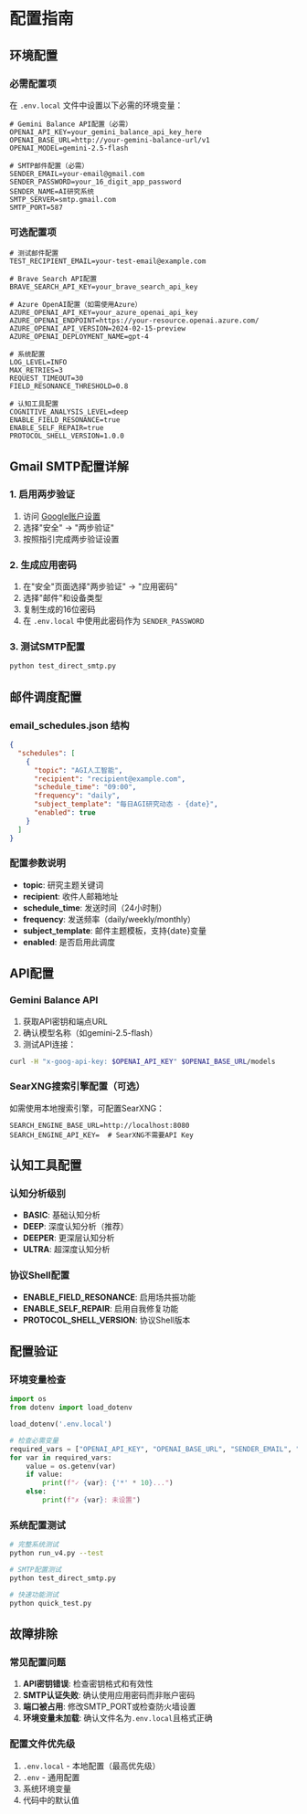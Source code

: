 # 配置指南

## 环境配置

### 必需配置项
在 `.env.local` 文件中设置以下必需的环境变量：

```env
# Gemini Balance API配置（必需）
OPENAI_API_KEY=your_gemini_balance_api_key_here
OPENAI_BASE_URL=http://your-gemini-balance-url/v1
OPENAI_MODEL=gemini-2.5-flash

# SMTP邮件配置（必需）
SENDER_EMAIL=your-email@gmail.com
SENDER_PASSWORD=your_16_digit_app_password
SENDER_NAME=AI研究系统
SMTP_SERVER=smtp.gmail.com
SMTP_PORT=587
```

### 可选配置项
```env
# 测试邮件配置
TEST_RECIPIENT_EMAIL=your-test-email@example.com

# Brave Search API配置
BRAVE_SEARCH_API_KEY=your_brave_search_api_key

# Azure OpenAI配置（如需使用Azure）
AZURE_OPENAI_API_KEY=your_azure_openai_api_key
AZURE_OPENAI_ENDPOINT=https://your-resource.openai.azure.com/
AZURE_OPENAI_API_VERSION=2024-02-15-preview
AZURE_OPENAI_DEPLOYMENT_NAME=gpt-4

# 系统配置
LOG_LEVEL=INFO
MAX_RETRIES=3
REQUEST_TIMEOUT=30
FIELD_RESONANCE_THRESHOLD=0.8

# 认知工具配置
COGNITIVE_ANALYSIS_LEVEL=deep
ENABLE_FIELD_RESONANCE=true
ENABLE_SELF_REPAIR=true
PROTOCOL_SHELL_VERSION=1.0.0
```

## Gmail SMTP配置详解

### 1. 启用两步验证
1. 访问 [Google账户设置](https://myaccount.google.com/)
2. 选择"安全" → "两步验证"
3. 按照指引完成两步验证设置

### 2. 生成应用密码
1. 在"安全"页面选择"两步验证" → "应用密码"
2. 选择"邮件"和设备类型
3. 复制生成的16位密码
4. 在 `.env.local` 中使用此密码作为 `SENDER_PASSWORD`

### 3. 测试SMTP配置
```bash
python test_direct_smtp.py
```

## 邮件调度配置

### email_schedules.json 结构
```json
{
  "schedules": [
    {
      "topic": "AGI人工智能",
      "recipient": "recipient@example.com",
      "schedule_time": "09:00",
      "frequency": "daily",
      "subject_template": "每日AGI研究动态 - {date}",
      "enabled": true
    }
  ]
}
```

### 配置参数说明
- **topic**: 研究主题关键词
- **recipient**: 收件人邮箱地址
- **schedule_time**: 发送时间（24小时制）
- **frequency**: 发送频率（daily/weekly/monthly）
- **subject_template**: 邮件主题模板，支持{date}变量
- **enabled**: 是否启用此调度

## API配置

### Gemini Balance API
1. 获取API密钥和端点URL
2. 确认模型名称（如gemini-2.5-flash）
3. 测试API连接：
```bash
curl -H "x-goog-api-key: $OPENAI_API_KEY" $OPENAI_BASE_URL/models
```

### SearXNG搜索引擎配置（可选）
如需使用本地搜索引擎，可配置SearXNG：
```env
SEARCH_ENGINE_BASE_URL=http://localhost:8080
SEARCH_ENGINE_API_KEY=  # SearXNG不需要API Key
```

## 认知工具配置

### 认知分析级别
- **BASIC**: 基础认知分析
- **DEEP**: 深度认知分析（推荐）
- **DEEPER**: 更深层认知分析
- **ULTRA**: 超深度认知分析

### 协议Shell配置
- **ENABLE_FIELD_RESONANCE**: 启用场共振功能
- **ENABLE_SELF_REPAIR**: 启用自我修复功能
- **PROTOCOL_SHELL_VERSION**: 协议Shell版本

## 配置验证

### 环境变量检查
```python
import os
from dotenv import load_dotenv

load_dotenv('.env.local')

# 检查必需变量
required_vars = ["OPENAI_API_KEY", "OPENAI_BASE_URL", "SENDER_EMAIL", "SENDER_PASSWORD"]
for var in required_vars:
    value = os.getenv(var)
    if value:
        print(f"✓ {var}: {'*' * 10}...")
    else:
        print(f"✗ {var}: 未设置")
```

### 系统配置测试
```bash
# 完整系统测试
python run_v4.py --test

# SMTP配置测试
python test_direct_smtp.py

# 快速功能测试
python quick_test.py
```

## 故障排除

### 常见配置问题
1. **API密钥错误**: 检查密钥格式和有效性
2. **SMTP认证失败**: 确认使用应用密码而非账户密码
3. **端口被占用**: 修改SMTP_PORT或检查防火墙设置
4. **环境变量未加载**: 确认文件名为`.env.local`且格式正确

### 配置文件优先级
1. `.env.local` - 本地配置（最高优先级）
2. `.env` - 通用配置
3. 系统环境变量
4. 代码中的默认值